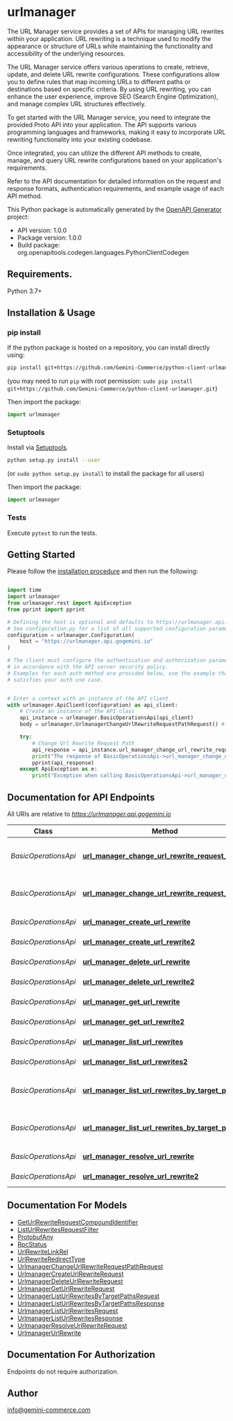 # urlmanager
The URL Manager service provides a set of APIs for managing URL rewrites within your application. URL rewriting is a technique used to modify the appearance or structure of URLs while maintaining the functionality and accessibility of the underlying resources.

The URL Manager service offers various operations to create, retrieve, update, and delete URL rewrite configurations. These configurations allow you to define rules that map incoming URLs to different paths or destinations based on specific criteria. By using URL rewriting, you can enhance the user experience, improve SEO (Search Engine Optimization), and manage complex URL structures effectively.

To get started with the URL Manager service, you need to integrate the provided Proto API into your application. The API supports various programming languages and frameworks, making it easy to incorporate URL rewriting functionality into your existing codebase.

Once integrated, you can utilize the different API methods to create, manage, and query URL rewrite configurations based on your application's requirements.

Refer to the API documentation for detailed information on the request and response formats, authentication requirements, and example usage of each API method.

This Python package is automatically generated by the [OpenAPI Generator](https://openapi-generator.tech) project:

- API version: 1.0.0
- Package version: 1.0.0
- Build package: org.openapitools.codegen.languages.PythonClientCodegen

## Requirements.

Python 3.7+

## Installation & Usage
### pip install

If the python package is hosted on a repository, you can install directly using:

```sh
pip install git+https://github.com/Gemini-Commerce/python-client-urlmanager.git
```
(you may need to run `pip` with root permission: `sudo pip install git+https://github.com/Gemini-Commerce/python-client-urlmanager.git`)

Then import the package:
```python
import urlmanager
```

### Setuptools

Install via [Setuptools](http://pypi.python.org/pypi/setuptools).

```sh
python setup.py install --user
```
(or `sudo python setup.py install` to install the package for all users)

Then import the package:
```python
import urlmanager
```

### Tests

Execute `pytest` to run the tests.

## Getting Started

Please follow the [installation procedure](#installation--usage) and then run the following:

```python

import time
import urlmanager
from urlmanager.rest import ApiException
from pprint import pprint

# Defining the host is optional and defaults to https://urlmanager.api.gogemini.io
# See configuration.py for a list of all supported configuration parameters.
configuration = urlmanager.Configuration(
    host = "https://urlmanager.api.gogemini.io"
)

# The client must configure the authentication and authorization parameters
# in accordance with the API server security policy.
# Examples for each auth method are provided below, use the example that
# satisfies your auth use case.


# Enter a context with an instance of the API client
with urlmanager.ApiClient(configuration) as api_client:
    # Create an instance of the API class
    api_instance = urlmanager.BasicOperationsApi(api_client)
    body = urlmanager.UrlmanagerChangeUrlRewriteRequestPathRequest() # UrlmanagerChangeUrlRewriteRequestPathRequest | 

    try:
        # Change Url Rewrite Request Path
        api_response = api_instance.url_manager_change_url_rewrite_request_path(body)
        print("The response of BasicOperationsApi->url_manager_change_url_rewrite_request_path:\n")
        pprint(api_response)
    except ApiException as e:
        print("Exception when calling BasicOperationsApi->url_manager_change_url_rewrite_request_path: %s\n" % e)

```

## Documentation for API Endpoints

All URIs are relative to *https://urlmanager.api.gogemini.io*

Class | Method | HTTP request | Description
------------ | ------------- | ------------- | -------------
*BasicOperationsApi* | [**url_manager_change_url_rewrite_request_path**](docs/BasicOperationsApi.md#url_manager_change_url_rewrite_request_path) | **POST** /urlmanager/change_url_rewrite_request_path | Change Url Rewrite Request Path
*BasicOperationsApi* | [**url_manager_change_url_rewrite_request_path2**](docs/BasicOperationsApi.md#url_manager_change_url_rewrite_request_path2) | **POST** /urlmanager.UrlManager/ChangeUrlRewriteRequestPath | Change Url Rewrite Request Path
*BasicOperationsApi* | [**url_manager_create_url_rewrite**](docs/BasicOperationsApi.md#url_manager_create_url_rewrite) | **POST** /urlmanager/create_url_rewrite | Create Url Rewrite
*BasicOperationsApi* | [**url_manager_create_url_rewrite2**](docs/BasicOperationsApi.md#url_manager_create_url_rewrite2) | **POST** /urlmanager.UrlManager/CreateUrlRewrite | Create Url Rewrite
*BasicOperationsApi* | [**url_manager_delete_url_rewrite**](docs/BasicOperationsApi.md#url_manager_delete_url_rewrite) | **POST** /urlmanager/delete_url_rewrite | Delete Url Rewrite
*BasicOperationsApi* | [**url_manager_delete_url_rewrite2**](docs/BasicOperationsApi.md#url_manager_delete_url_rewrite2) | **POST** /urlmanager.UrlManager/DeleteUrlRewrite | Delete Url Rewrite
*BasicOperationsApi* | [**url_manager_get_url_rewrite**](docs/BasicOperationsApi.md#url_manager_get_url_rewrite) | **POST** /urlmanager/get_url_rewrite | Get Url Rewrite
*BasicOperationsApi* | [**url_manager_get_url_rewrite2**](docs/BasicOperationsApi.md#url_manager_get_url_rewrite2) | **POST** /urlmanager.UrlManager/GetUrlRewrite | Get Url Rewrite
*BasicOperationsApi* | [**url_manager_list_url_rewrites**](docs/BasicOperationsApi.md#url_manager_list_url_rewrites) | **POST** /urlmanager/list_url_rewrites | List Url Rewrites
*BasicOperationsApi* | [**url_manager_list_url_rewrites2**](docs/BasicOperationsApi.md#url_manager_list_url_rewrites2) | **POST** /urlmanager.UrlManager/ListUrlRewrites | List Url Rewrites
*BasicOperationsApi* | [**url_manager_list_url_rewrites_by_target_paths**](docs/BasicOperationsApi.md#url_manager_list_url_rewrites_by_target_paths) | **POST** /urlmanager/list_url_rewrites_by_target_paths | List Url Rewrites By Target Paths
*BasicOperationsApi* | [**url_manager_list_url_rewrites_by_target_paths2**](docs/BasicOperationsApi.md#url_manager_list_url_rewrites_by_target_paths2) | **POST** /urlmanager.UrlManager/ListUrlRewritesByTargetPaths | List Url Rewrites By Target Paths
*BasicOperationsApi* | [**url_manager_resolve_url_rewrite**](docs/BasicOperationsApi.md#url_manager_resolve_url_rewrite) | **POST** /urlmanager/resolve_url_rewrite | Resolve Url Rewrite
*BasicOperationsApi* | [**url_manager_resolve_url_rewrite2**](docs/BasicOperationsApi.md#url_manager_resolve_url_rewrite2) | **POST** /urlmanager.UrlManager/ResolveUrlRewrite | Resolve Url Rewrite


## Documentation For Models

 - [GetUrlRewriteRequestCompoundIdentifier](docs/GetUrlRewriteRequestCompoundIdentifier.md)
 - [ListUrlRewritesRequestFilter](docs/ListUrlRewritesRequestFilter.md)
 - [ProtobufAny](docs/ProtobufAny.md)
 - [RpcStatus](docs/RpcStatus.md)
 - [UrlRewriteLinkRel](docs/UrlRewriteLinkRel.md)
 - [UrlRewriteRedirectType](docs/UrlRewriteRedirectType.md)
 - [UrlmanagerChangeUrlRewriteRequestPathRequest](docs/UrlmanagerChangeUrlRewriteRequestPathRequest.md)
 - [UrlmanagerCreateUrlRewriteRequest](docs/UrlmanagerCreateUrlRewriteRequest.md)
 - [UrlmanagerDeleteUrlRewriteRequest](docs/UrlmanagerDeleteUrlRewriteRequest.md)
 - [UrlmanagerGetUrlRewriteRequest](docs/UrlmanagerGetUrlRewriteRequest.md)
 - [UrlmanagerListUrlRewritesByTargetPathsRequest](docs/UrlmanagerListUrlRewritesByTargetPathsRequest.md)
 - [UrlmanagerListUrlRewritesByTargetPathsResponse](docs/UrlmanagerListUrlRewritesByTargetPathsResponse.md)
 - [UrlmanagerListUrlRewritesRequest](docs/UrlmanagerListUrlRewritesRequest.md)
 - [UrlmanagerListUrlRewritesResponse](docs/UrlmanagerListUrlRewritesResponse.md)
 - [UrlmanagerResolveUrlRewriteRequest](docs/UrlmanagerResolveUrlRewriteRequest.md)
 - [UrlmanagerUrlRewrite](docs/UrlmanagerUrlRewrite.md)


<a id="documentation-for-authorization"></a>
## Documentation For Authorization

Endpoints do not require authorization.


## Author

info@gemini-commerce.com


